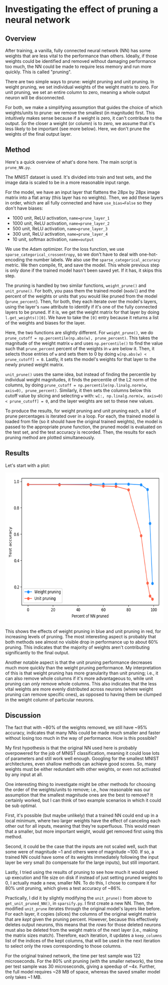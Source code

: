 
Investigating the effect of pruning a neural network
=========================================

Overview
-----------------------

After training, a vanilla, fully connected neural network (NN) has some weights that are less vital to the performance than others. Ideally, if those weights could be identified and removed without damaging performance too much, the NN could be made to require less memory and run more quickly. This is called "pruning".

There are two simple ways to prune: weight pruning and unit pruning. In weight pruning, we set individual weights of the weight matrix to zero. For unit pruning, we set an entire column to zero, meaning a whole output neuron will be disconnected.

For both, we make a simplifying assumption that guides the choice of which weights/units to prune: we remove the smallest (in magnitude) first. This intuitively makes sense because if a weight is zero, it can't contribute to the output. So the closer a weight (or column) is to zero, we assume that it's less likely to be important (see more below). Here, we don't prune the weights of the final output layer.


Method
-----------------------

Here's a quick overview of what's done here. The main script is `prune_NN.py`.

The MNIST dataset is used. It's divided into train and test sets, and the image data is scaled to be in a more reasonable input range.

For the model, we have an input layer that flattens the 28px by 28px image matrix into a flat array (this layer has no weights). Then, we add these layers in order, which are all fully connected and have `use_bias=False` so they don't have biases:
* 1000 unit, ReLU activation, `name=prune_layer_1`
* 1000 unit, ReLU activation, `name=prune_layer_2`
* 500 unit, ReLU activation, `name=prune_layer_3`
* 300 unit, ReLU activation, `name=prune_layer_4`
* 10 unit, softmax activation, `name=output`

We use the Adam optimizer. For the loss function, we use `sparse_categorical_crossentropy`, so we don't have to deal with one-hot-encoding the number labels. We also use the `sparse_categorical_accuracy` metric. We then compile, fit, and save the model. This whole previous step is only done if the trained model hasn't been saved yet. If it has, it skips this step.

The pruning is handled by two similar functions, `weight_prune()` and `unit_prune()`. For both, you pass them the trained model (`model`) and the percent of the weights or units that you would like pruned from the model (`prune_percent`). Then, for both, they each iterate over the model's layers, using the layer's `name` attribute to identify if it's one of the fully connected layers to be pruned. If it is, we get the weight matrix for that layer by doing `l.get_weights()[0]`. We have to take the `[0]` entry because it returns a list of the weights and biases for the layer.

Here, the two functions are slightly different. For `weight_prune()`, we do `prune_cutoff = np.percentile(np.abs(w), prune_percent)`. This takes the magnitude of the weight matrix `w` and uses `np.percentile()` to find the value such that `prune_percent` percent of the weights in `w` are below it. Then, it selects those entries of `w` and sets them to 0 by doing `w[np.abs(w) < prune_cutoff] = 0`. Lastly, it sets the model's weights for that layer to the newly pruned weight matrix.

`unit_prune()` uses the same idea, but instead of finding the percentile by individual weight magnitudes, it finds the percentile of the L2 norm of the columns, by doing `prune_cutoff = np.percentile(np.linalg.norm(w, axis=0), prune_percent)`. Similarly, it then sets the columns below this cutoff value by slicing and selecting `w` with: `w[:, np.linalg.norm(w, axis=0) < prune_cutoff] = 0`, and the layer weights are set to these new values.

To produce the results, for weight pruning and unit pruning each, a list of prune percentages is iterated over in a loop. For each, the trained model is loaded from file (so it should have the original trained weights), the model is passed to the appropriate prune function, the pruned model is evaluated on the test set, and the test accuracy is recorded. Then, the results for each pruning method are plotted simultaneously.


Results
-----------------------

Let's start with a plot:

<p align="center">
  <img width="640" height="480" src="prune.png">
</p>

This shows the effects of weight pruning in blue and unit pruning in red, for increasing levels of pruning. The most interesting aspect is probably that both methods see almost no visible drop in performance up to about 60% pruning. This indicates that the majority of weights aren't contributing significantly to the final output.

Another notable aspect is that the unit pruning performance decreases much more quickly than the weight pruning performance. My interpretation of this is that weight pruning has more granularity than unit pruning; i.e., it can also remove whole columns if it's more advantageous to, while unit pruning can *only* remove whole columns. This also indicates that the less vital weights are more evenly distributed across neurons (where weight pruning can remove specific ones), as opposed to having them be clumped in the weight column of particular neurons.


Discussion
-----------------------

The fact that with ~80% of the weights removed, we still have ~95% accuracy, indicates that many NNs could be made much smaller and faster without losing too much in the way of performance. How is this possible?

My first hypothesis is that the original NN used here is probably overpowered for the job of MNIST classification, meaning it could lose lots of parameters and still work well enough. Googling for the smallest MNIST architectures, even shallow methods can achieve good scores. So, many weights must be either redundant with other weights, or even not activated by any input at all.

One interesting thing to investigate might be other methods for choosing the order of the weights/units to remove; i.e., how reasonable was our assumption that the smallest magnitude ones are the best to remove? It certainly worked, but I can think of two example scenarios in which it could be sub optimal.

First, it's possible (but maybe unlikely) that a trained NN could end up in a local minimum, where two larger weights have the effect of canceling each other out for all inputs, meaning that they're superfluous. This would mean that a smaller, but more important weight, would get removed first using this method.

Second, it could be the case that the inputs are not scaled well, such that some were of magnitude ~1 and others were of magnitude ~100. If so, a trained NN could have some of its weights immediately following the input layer be very small (to compensate for the large inputs), but still important.

Lastly, I tried using the results of pruning to see how much it would speed up execution and file size on disk if instead of just setting pruned weights to 0, I actually made a new, smaller NN. To do this, I chose to compare it for 80% unit pruning, which gives a test accuracy of ~86%.

Practically, I did it by slightly modifying the `unit_prune()` from above to `get_unit_pruned_NN()`, in `sparsify.py`. I first create a new NN. Then, the modified `unit_prune` iterates through the original model's layers like before. For each layer, it copies (slices) the columns of the original weight matrix that are *kept* given the pruning percent. However, because this effectively deletes output neurons, this means that the *rows* for those deleted neurons must also be deleted from the weight matrix of the next layer (i.e., making the matrix sizes match). Therefore, each iteration, it updates a `keep_columns` list of the indices of the kept columns, that will be used in the next iteration to select only the rows corresponding to those columns.

For the original trained network, the time per test sample was 122 microseconds. For the 80% unit pruning (with the smaller network), the time per test sample was 30 microseconds, giving a speedup of ~4x. Further, the full model requires ~28 MB of space, whereas the saved smaller model only takes ~1 MB.
